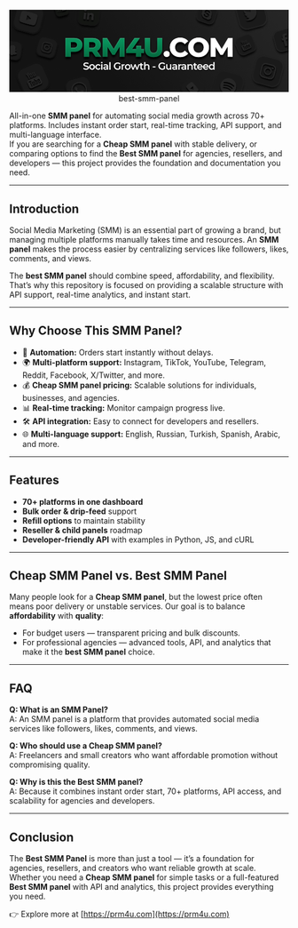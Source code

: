 <p align="center">
  <img src="./Frame 1000005935 (1) (1).png" alt="Best SMM Panel

# best-smm-panel

All-in-one **SMM panel** for automating social media growth across 70+ platforms. Includes instant order start, real-time tracking, API support, and multi-language interface.  
If you are searching for a **Cheap SMM panel** with stable delivery, or comparing options to find the **Best SMM panel** for agencies, resellers, and developers — this project provides the foundation and documentation you need.

---

## Introduction
Social Media Marketing (SMM) is an essential part of growing a brand, but managing multiple platforms manually takes time and resources. An **SMM panel** makes the process easier by centralizing services like followers, likes, comments, and views.  

The **best SMM panel** should combine speed, affordability, and flexibility. That’s why this repository is focused on providing a scalable structure with API support, real-time analytics, and instant start.

---

## Why Choose This SMM Panel?
- 🚀 **Automation:** Orders start instantly without delays.  
- 🌍 **Multi-platform support:** Instagram, TikTok, YouTube, Telegram, Reddit, Facebook, X/Twitter, and more.  
- 💰 **Cheap SMM panel pricing:** Scalable solutions for individuals, businesses, and agencies.  
- 📊 **Real-time tracking:** Monitor campaign progress live.  
- 🛠 **API integration:** Easy to connect for developers and resellers.  
- 🌐 **Multi-language support:** English, Russian, Turkish, Spanish, Arabic, and more.  

---

## Features
- **70+ platforms in one dashboard**  
- **Bulk order & drip-feed** support  
- **Refill options** to maintain stability  
- **Reseller & child panels** roadmap  
- **Developer-friendly API** with examples in Python, JS, and cURL  

---

## Cheap SMM Panel vs. Best SMM Panel
Many people look for a **Cheap SMM panel**, but the lowest price often means poor delivery or unstable services. Our goal is to balance **affordability** with **quality**:  
- For budget users — transparent pricing and bulk discounts.  
- For professional agencies — advanced tools, API, and analytics that make it the **best SMM panel** choice.  

---

## FAQ
**Q: What is an SMM Panel?**  
A: An SMM panel is a platform that provides automated social media services like followers, likes, comments, and views.  

**Q: Who should use a Cheap SMM panel?**  
A: Freelancers and small creators who want affordable promotion without compromising quality.  

**Q: Why is this the Best SMM panel?**  
A: Because it combines instant order start, 70+ platforms, API access, and scalability for agencies and developers.  

---

## Conclusion
The **Best SMM Panel** is more than just a tool — it’s a foundation for agencies, resellers, and creators who want reliable growth at scale. Whether you need a **Cheap SMM panel** for simple tasks or a full-featured **Best SMM panel** with API and analytics, this project provides everything you need.  

👉 Explore more at [https://prm4u.com](https://prm4u.com)  
